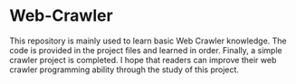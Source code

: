 # Web-Crawler
This repository is mainly used to learn basic Web Crawler knowledge. 
The code is provided in the project files and learned in order. 
Finally, a simple crawler project is completed.
I hope that readers can improve their web crawler programming ability through the study of this project.

